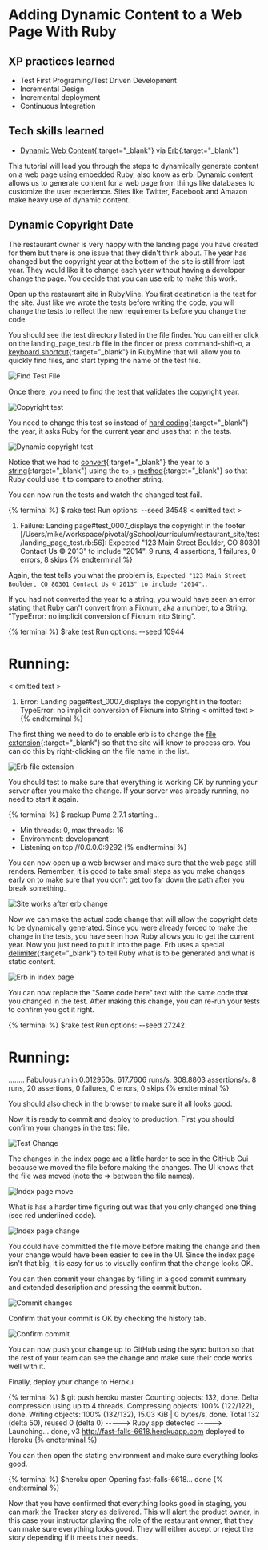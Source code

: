 # Adding Dynamic Content to a Web Page With Ruby

## XP practices learned
* Test First Programing/Test Driven Development
* Incremental Design
* Incremental deployment
* Continuous Integration

## Tech skills learned
* [Dynamic Web Content](http://en.wikipedia.org/wiki/Dynamic_web_page){:target="_blank"} via [Erb](http://en.wikipedia.org/wiki/ERuby){:target="_blank"}

This tutorial will lead you through the steps to dynamically generate content on a web
page using embedded Ruby, also know as erb. Dynamic content allows us to generate content for
a web page from things like databases to customize the user experience. Sites like Twitter, Facebook and Amazon
make heavy use of dynamic content.

## <a name="copyrightDate"></a>Dynamic Copyright Date

The restaurant owner is very happy with the landing page you have created for them but there is one issue
that they didn't think about. The year has changed but the copyright year at the bottom of the site is still
from last year. They would like it to change each year without having a developer change the page.
You decide that you can use erb to make this work.

Open up the restaurant site in RubyMine. You first destination is the test for the site. Just like
we wrote the tests before writing the code, you will change the tests to reflect the new requirements
before you change the code.

You should see the test directory listed in the file finder.
You can either click on the landing_page_test.rb file in the finder or press command-shift-o, a
[keyboard shortcut](http://www.jetbrains.com/ruby/docs/RubyMine_ReferenceCard_Mac.pdf){:target="_blank"}
in RubyMine that will allow you to quickly find files, and start typing the name of the test file.

![Find Test File](/images/dynamicWebPage/findTestFile.png)

Once there, you need to find the test that validates the copyright year.

![Copyright test](/images/dynamicWebPage/copyrightDateTest.png)

You need to change this test so instead of [hard coding](http://en.wikipedia.org/wiki/Hard_coding){:target="_blank"}
the year, it asks Ruby for the current year and uses that in the tests.

![Dynamic copyright test](/images/dynamicWebPage/dynamicCopyrightTest.png)

Notice that we had to [convert](https://pine.fm/LearnToProgram/?Chapter=04){:target="_blank"}
the year to a [string](https://pine.fm/LearnToProgram/?Chapter=02){:target="_blank"} using the
`to_s` [method](http://en.wikipedia.org/wiki/Method_(computer_programming)){:target="_blank"}
so that Ruby could use it to compare to another string.

You can now run the tests and watch the changed test fail.

{% terminal %}
$ rake test
Run options: --seed 34548
< omitted text >
  1) Failure:
Landing page#test_0007_displays the copyright in the footer [/Users/mike/workspace/pivotal/gSchool/curriculum/restaurant_site/test/landing_page_test.rb:56]:
Expected "123 Main Street Boulder, CO 80301 Contact Us © 2013" to include "2014".
9 runs, 4 assertions, 1 failures, 0 errors, 8 skips
{% endterminal %}

Again, the test tells you what the problem is, `Expected "123 Main Street Boulder, CO 80301 Contact Us © 2013" to include "2014".`.

If you had not converted the year to a string,
you would have seen an error stating that Ruby can't convert from a Fixnum, aka a number, to a
String, "TypeError: no implicit conversion of Fixnum into String".

{% terminal %}
$rake test
Run options: --seed 10944
# Running:
< omitted text >
  1) Error:
Landing page#test_0007_displays the copyright in the footer:
TypeError: no implicit conversion of Fixnum into String
< omitted text >
{% endterminal %}

The first thing we need to do to enable erb is to change the [file extension](http://en.wikipedia.org/wiki/Filename_extension){:target="_blank"}
so that the site will know to process erb. You can do this by right-clicking on the file name in the list.

![Erb file extension](/images/dynamicWebPage/erbFile.png)

You should test to make sure that everything is working OK by running your server after you
make the change. If your server was already running, no need to start it again.

{% terminal %}
$ rackup
Puma 2.7.1 starting...
* Min threads: 0, max threads: 16
* Environment: development
* Listening on tcp://0.0.0.0:9292
{% endterminal %}

You can now open up a web browser and make sure that the web page still renders. Remember, it is good
to take small steps as you make changes early on to make sure that you don't get too far down the path
after you break something.

![Site works after erb change](/images/dynamicWebPage/siteStillWorking.png)

Now we can make the actual code change that will allow the copyright date to be dynamically generated. Since you
were already forced to make the change in the tests, you have seen how Ruby allows you to get the current year.
Now you just need to put it into the page. Erb uses a special [delimiter](http://en.wikipedia.org/wiki/Delimiter){:target="_blank"}
to tell Ruby what is to be generated and what is static content.

![Erb in index page](/images/dynamicWebPage/erbInIndex.png)

You can now replace the "Some code here" text with the same code that you changed in the test. After making this
change, you can re-run your tests to confirm you got it right.

{% terminal %}
$rake test
Run options: --seed 27242
# Running:
........
Fabulous run in 0.012950s, 617.7606 runs/s, 308.8803 assertions/s.
8 runs, 20 assertions, 0 failures, 0 errors, 0 skips
{% endterminal %}

You should also check in the browser to make sure it all looks good.

Now it is ready to commit and deploy to production. First you should confirm your changes in the test file.

![Test Change](/images/dynamicWebPage/testChange.png)

The changes in the index page are a little harder to see in the GitHub Gui because we moved the file before
making the changes. The UI knows that the file was moved (note the => between the file names).

![Index page move](/images/dynamicWebPage/fileMove.png)

What is has a harder time figuring out was that you only changed one thing (see red underlined code).

![Index page change](/images/dynamicWebPage/indexPageChange.png)

You could have committed the file move before making the change and then your change would have been easier to
see in the UI. Since the index page isn't that big, it is easy for us to visually confirm that the change looks
OK.

You can then commit your changes by filling in a good commit summary and extended description and pressing the commit button.

![Commit changes](/images/dynamicWebPage/commitChange.png)

Confirm that your commit is OK by checking the history tab.

![Confirm commit](/images/dynamicWebPage/confirmCommit.png)

You can now push your change up to GitHub using the sync button so that the rest of your team can see the change and make sure their code works well with it.

Finally, deploy your change to Heroku.

{% terminal %}
$ git push heroku master
Counting objects: 132, done.
Delta compression using up to 4 threads.
Compressing objects: 100% (122/122), done.
Writing objects: 100% (132/132), 15.03 KiB | 0 bytes/s, done.
Total 132 (delta 50), reused 0 (delta 0)
-----> Ruby app detected
<other output>
-----> Launching... done, v3
       http://fast-falls-6618.herokuapp.com deployed to Heroku
{% endterminal %}

You can then open the stating environment and make sure everything looks good.

{% terminal %}
$heroku open
Opening fast-falls-6618... done
{% endterminal %}

Now that you have confirmed that everything looks good in staging, you can mark the Tracker story as delivered. This will alert the product owner, in this case your instructor playing the
role of the restaurant owner, that they can make sure everything looks good. They will either accept or reject the story depending if it meets their needs.
